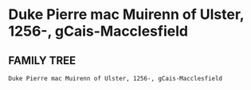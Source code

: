 # Duke Pierre mac Muirenn of Ulster, 1256-, gCais-Macclesfield

## FAMILY TREE
```
Duke Pierre mac Muirenn of Ulster, 1256-, gCais-Macclesfield
```
